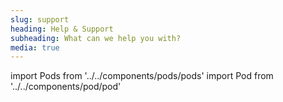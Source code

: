 ```yaml
---
slug: support
heading: Help & Support
subheading: What can we help you with?
media: true
---
```

import Pods from '../../components/pods/pods'
import Pod from '../../components/pod/pod'

<Pods>
  <Pod link={'/faqs'} heading={'Faqs'} description={'Answers to common questions'} type={'faqs'}/>
  <Pod link={'/coming-soon'} heading={'Knowledge base'} description={'Articles and News'} type={'knowledge'}/>
  <Pod link={'/legals'} heading={'Legals'} description={'T&Cs and other documents'} type={'legals'}/>
  <Pod link={'/contact-us'} heading={'Contact us'} description={'Email our support team'} type={'contact'}/>
</Pods>